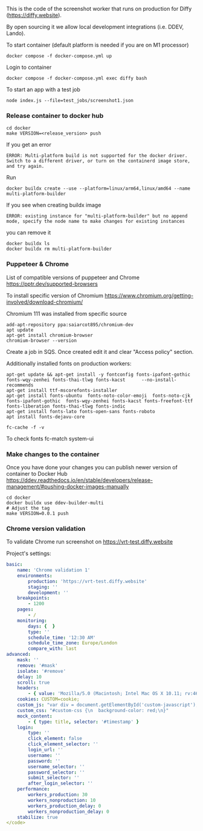 This is the code of the screenshot worker that runs on production for Diffy (https://diffy.website).

By open sourcing it we allow local development integrations (i.e. DDEV, Lando).

To start container (default platform is needed if you are on M1 processor)

```shell
docker compose -f docker-compose.yml up
```

Login to container

```shell
docker compose -f docker-compose.yml exec diffy bash
```

To start an app with a test job
```shell
node index.js --file=test_jobs/screenshot1.json
```

### Release container to docker hub
```shell
cd docker
make VERSION=<release_version> push
```

If you get an error 
```shell
ERROR: Multi-platform build is not supported for the docker driver.
Switch to a different driver, or turn on the containerd image store, and try again.
```

Run 
```shell
docker buildx create --use --platform=linux/arm64,linux/amd64 --name multi-platform-builder
```

If you see when creating buildx image
```shell
ERROR: existing instance for "multi-platform-builder" but no append mode, specify the node name to make changes for existing instances
```

you can remove it
```shell
docker buildx ls
docker buildx rm multi-platform-builder
```

### Puppeteer & Chrome

List of compatible versions of puppeteer and Chrome
https://pptr.dev/supported-browsers

To install specific version of Chromium
https://www.chromium.org/getting-involved/download-chromium/

Chromium 111 was installed from specific source
```shell
add-apt-repository ppa:saiarcot895/chromium-dev
apt update
apt-get install chromium-browser
chromium-browser --version
```

Create a job in SQS. Once created edit it and clear "Access policy" section. 

Additionally installed fonts on production workers:
```shell
apt-get update && apt-get install -y fontconfig fonts-ipafont-gothic fonts-wqy-zenhei fonts-thai-tlwg fonts-kacst      --no-install-recommends
apt-get install ttf-mscorefonts-installer
apt-get install fonts-ubuntu  fonts-noto-color-emoji  fonts-noto-cjk fonts-ipafont-gothic  fonts-wqy-zenhei fonts-kacst fonts-freefont-ttf fonts-liberation fonts-thai-tlwg fonts-indic
apt-get install fonts-lato fonts-open-sans fonts-roboto
apt install fonts-dejavu-core

fc-cache -f -v
```

To check fonts
fc-match system-ui

### Make changes to the container

Once you have done your changes you can publish newer version of container to Docker Hub https://ddev.readthedocs.io/en/stable/developers/release-management/#pushing-docker-images-manually

```shell
cd docker
docker buildx use ddev-builder-multi
# Adjust the tag
make VERSION=0.0.1 push
```

### Chrome version validation

To validate Chrome run screenshot on https://vrt-test.diffy.website

Project's settings:
```YAML
basic:
    name: 'Chrome validation 1'
    environments:
        production: 'https://vrt-test.diffy.website'
        staging: ''
        development: ''
    breakpoints:
        - 1200
    pages:
        - /
    monitoring:
        days: {  }
        type: ''
        schedule_time: '12:30 AM'
        schedule_time_zone: Europe/London
        compare_with: last
advanced:
    mask: ''
    remove: '#mask'
    isolate: '#remove'
    delay: 10
    scroll: true
    headers:
        - { value: 'Mozilla/5.0 (Macintosh; Intel Mac OS X 10.11; rv:46.0) Gecko/20100101 Firefox/46.0', header: User-Agent }
    cookies: CUSTOM=cookie;
    custom_js: "var div = document.getElementById('custom-javascript');\ndiv.innerHTML += ' Extra content added!';"
    custom_css: "#custom-css {\n  background-color: red;\n}"
    mock_content:
        - { type: title, selector: '#timestamp' }
    login:
        type: ''
        click_element: false
        click_element_selector: ''
        login_url: ''
        username: ''
        password: ''
        username_selector: ''
        password_selector: ''
        submit_selector: ''
        after_login_selector: ''
    performance:
        workers_production: 30
        workers_nonproduction: 10
        workers_production_delay: 0
        workers_nonproduction_delay: 0
    stabilize: true
</code>
```

